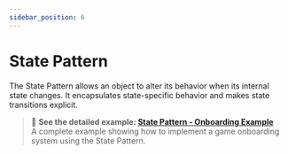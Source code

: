 ```yaml
---
sidebar_position: 6
---
```


# State Pattern

The State Pattern allows an object to alter its behavior when its internal state changes. It encapsulates state-specific behavior and makes state transitions explicit.

> 📘 **See the detailed example: [State Pattern - Onboarding Example](Patterns/StatePattern/README.md)**  
> A complete example showing how to implement a game onboarding system using the State Pattern.
